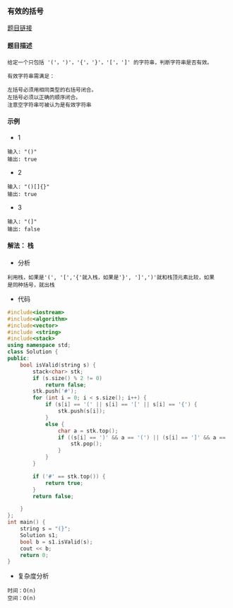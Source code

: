 ### 有效的括号

<a href="https://leetcode-cn.com/problems/valid-parentheses/">题目链接</a>

#### 题目描述

```
给定一个只包括 '('，')'，'{'，'}'，'['，']' 的字符串，判断字符串是否有效。

有效字符串需满足：

左括号必须用相同类型的右括号闭合。
左括号必须以正确的顺序闭合。
注意空字符串可被认为是有效字符串
```

#### 示例

+ 1

```
输入: "()"
输出: true
```

+ 2

```
输入: "()[]{}"
输出: true
```

+ 3

```
输入: "(]"
输出: false
```

#### 解法： 栈

+ 分析

```
利用栈，如果是'(', '[','{'就入栈，如果是'}', ']',')'就和栈顶元素比较，如果
是同种括号，就出栈
```

+ 代码

```c++
#include<iostream>
#include<algorithm>
#include<vector>
#include <string>
#include<stack>
using namespace std;
class Solution {
public:
    bool isValid(string s) {
        stack<char> stk;
        if (s.size() % 2 != 0)
            return false;
        stk.push('#');
        for (int i = 0; i < s.size(); i++) {
            if (s[i] == '(' || s[i] == '[' || s[i] == '{') {
                stk.push(s[i]);
            }
            else {
                char a = stk.top();
                if ((s[i] == ')' && a == '(') || (s[i] == ']' && a == '[') || (s[i] == '}' && a == '{')) {
                    stk.pop();
                }
            }
        }

        if ('#' == stk.top()) {
            return true;
        }
        return false;

    }
};
int main() {
    string s = "(}";
    Solution s1;
    bool b = s1.isValid(s);
    cout << b;
    return 0;
}
```

+ 复杂度分析

```
时间：O(n)
空间：O(n)
```

